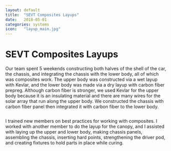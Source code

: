 ```yaml
---
layout: default
title:  "SEVT Composites Layups"
date:   2018-05-01
categories: systems
icon:	"layup_main.jpg"
---
```


<h1>SEVT Composites Layups</h1>

<p>Our team spent 5 weekends constructing both halves of the shell of the car, the chassis, and integrating the chassis with the lower body, all of which was composites work. The upper body was constructed via a wet layup with Kevlar, and the lower body was made via a dry layup with carbon fiber prepreg. Although carbon fiber is stronger, we used Kevlar for the upper body because it is an insulating material and there are many wires for the solar array that run along the upper body. We constructed the chassis with carbon fiber panel then integrated it with carbon fiber to the lower body.</p>

<div class="box alt">
<div class="row uniform">
<div class="12u$"><span class="image fit"><img src="{{ site.url }}{{ site.baseurl }}/images/sevt/top layup.png" alt="" /></span></div>
</div>
</div>

<p>​​​I trained new members on best practices for working with composites. I worked with another member to do the layup for the canopy, and I assisted with laying up the upper and lower body, making chassis panels, assembling the chassis, inserting hard points, strengthening the driver pod, and creating fixtures to hold parts in place while curing.</p>

<div class="box alt">
<div class="row uniform">
<div class="4u"><span class="image fit"><img src="{{ site.url }}{{ site.baseurl }}/images/sevt/pod.jpg" alt="" /></span></div>
<div class="4u"><span class="image fit"><img src="{{ site.url }}{{ site.baseurl }}/images/sevt/chassis.jpg" alt="" /></span></div>
<div class="4u$"><span class="image fit"><img src="{{ site.url }}{{ site.baseurl }}/images/sevt/ri pod.jpg" alt="" /></span></div>
</div>
</div>
